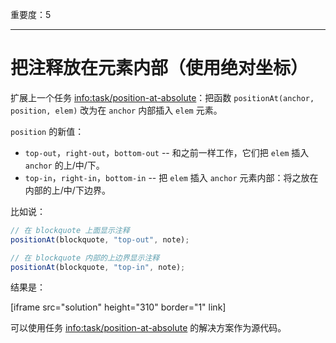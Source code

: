 重要度：5

---

# 把注释放在元素内部（使用绝对坐标）

扩展上一个任务 <info:task/position-at-absolute>：把函数 `positionAt(anchor, position, elem)` 改为在 `anchor` 内部插入 `elem` 元素。

`position` 的新值：

- `top-out`，`right-out`，`bottom-out` -- 和之前一样工作，它们把 `elem` 插入 `anchor` 的上/中/下。
- `top-in`，`right-in`，`bottom-in` -- 把 `elem` 插入 `anchor` 元素内部：将之放在内部的上/中/下边界。

比如说：

```js
// 在 blockquote 上面显示注释
positionAt(blockquote, "top-out", note);

// 在 blockquote 内部的上边界显示注释
positionAt(blockquote, "top-in", note);
```

结果是：

[iframe src="solution" height="310" border="1" link]

可以使用任务 <info:task/position-at-absolute> 的解决方案作为源代码。

